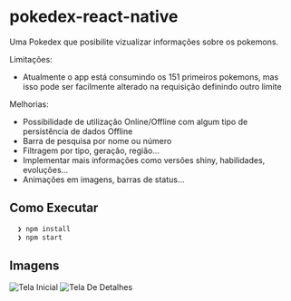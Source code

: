 # pokedex-react-native

Uma Pokedex que posibilite vizualizar informações sobre os pokemons.

Limitações:
- Atualmente o app está consumindo os 151 primeiros pokemons, mas isso pode ser facilmente alterado na requisição definindo outro limite

Melhorias:

- Possibilidade de utilização Online/Offline com algum tipo de persistência de dados Offline
- Barra de pesquisa por nome ou número
- Filtragem por tipo, geração, região...
- Implementar mais informações como versões shiny, habilidades, evoluções...
- Animações em imagens, barras de status...

## Como Executar
```bash
  ❯ npm install
  ❯ npm start
```

## Imagens

![Tela Inicial](https://user-images.githubusercontent.com/58619307/199351056-e7aceac9-f481-4104-a690-e05c990e4f0b.jpg)
![Tela De Detalhes](https://user-images.githubusercontent.com/58619307/199351088-42aaffc1-2e78-47f8-bdfd-7f8c28da535e.jpg)


